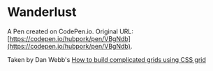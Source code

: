 # Wanderlust

A Pen created on CodePen.io. Original URL: [https://codepen.io/hubpork/pen/VBgNdb](https://codepen.io/hubpork/pen/VBgNdb).

Taken by Dan Webb's <a href="https://danwebb.co/journal/how-to-build-complicated-grids-using-css-grid">How to build complicated grids using CSS grid</a>
